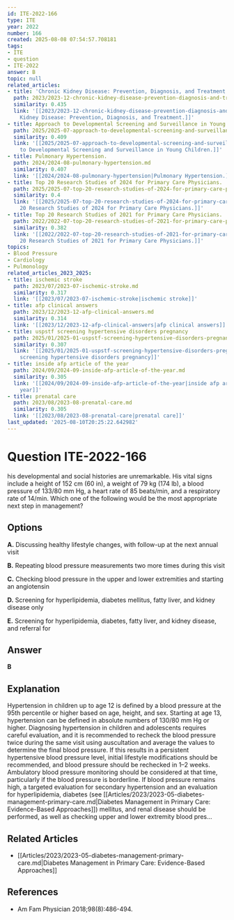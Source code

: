 ```yaml
---
id: ITE-2022-166
type: ITE
year: 2022
number: 166
created: 2025-08-08 07:54:57.708181
tags:
- ITE
- question
- ITE-2022
answer: B
topic: null
related_articles:
- title: 'Chronic Kidney Disease: Prevention, Diagnosis, and Treatment.'
  path: 2023/2023-12-chronic-kidney-disease-prevention-diagnosis-and-treatment.md
  similarity: 0.435
  link: '[[2023/2023-12-chronic-kidney-disease-prevention-diagnosis-and-treatment|Chronic
    Kidney Disease: Prevention, Diagnosis, and Treatment.]]'
- title: Approach to Developmental Screening and Surveillance in Young Children.
  path: 2025/2025-07-approach-to-developmental-screening-and-surveillance-in-youn.md
  similarity: 0.409
  link: '[[2025/2025-07-approach-to-developmental-screening-and-surveillance-in-youn|Approach
    to Developmental Screening and Surveillance in Young Children.]]'
- title: Pulmonary Hypertension.
  path: 2024/2024-08-pulmonary-hypertension.md
  similarity: 0.407
  link: '[[2024/2024-08-pulmonary-hypertension|Pulmonary Hypertension.]]'
- title: Top 20 Research Studies of 2024 for Primary Care Physicians.
  path: 2025/2025-07-top-20-research-studies-of-2024-for-primary-care-physicians.md
  similarity: 0.4
  link: '[[2025/2025-07-top-20-research-studies-of-2024-for-primary-care-physicians|Top
    20 Research Studies of 2024 for Primary Care Physicians.]]'
- title: Top 20 Research Studies of 2021 for Primary Care Physicians.
  path: 2022/2022-07-top-20-research-studies-of-2021-for-primary-care-physicians.md
  similarity: 0.382
  link: '[[2022/2022-07-top-20-research-studies-of-2021-for-primary-care-physicians|Top
    20 Research Studies of 2021 for Primary Care Physicians.]]'
topics:
- Blood Pressure
- Cardiology
- Pulmonology
related_articles_2023_2025:
- title: ischemic stroke
  path: 2023/07/2023-07-ischemic-stroke.md
  similarity: 0.317
  link: '[[2023/07/2023-07-ischemic-stroke|ischemic stroke]]'
- title: afp clinical answers
  path: 2023/12/2023-12-afp-clinical-answers.md
  similarity: 0.314
  link: '[[2023/12/2023-12-afp-clinical-answers|afp clinical answers]]'
- title: uspstf screening hypertensive disorders pregnancy
  path: 2025/01/2025-01-uspstf-screening-hypertensive-disorders-pregnancy.md
  similarity: 0.307
  link: '[[2025/01/2025-01-uspstf-screening-hypertensive-disorders-pregnancy|uspstf
    screening hypertensive disorders pregnancy]]'
- title: inside afp article of the year
  path: 2024/09/2024-09-inside-afp-article-of-the-year.md
  similarity: 0.305
  link: '[[2024/09/2024-09-inside-afp-article-of-the-year|inside afp article of the
    year]]'
- title: prenatal care
  path: 2023/08/2023-08-prenatal-care.md
  similarity: 0.305
  link: '[[2023/08/2023-08-prenatal-care|prenatal care]]'
last_updated: '2025-08-10T20:25:22.642982'
---
```


# Question ITE-2022-166

his developmental and social histories are unremarkable. His vital signs include a height of 152 cm (60 in), a weight of 79 kg (174 lb), a blood pressure of 133/80 mm Hg, a heart rate of 85 beats/min, and a respiratory rate of 14/min. Which one of the following would be the most appropriate next step in management?

## Options

**A.** Discussing healthy lifestyle changes, with follow-up at the next annual visit

**B.** Repeating blood pressure measurements two more times during this visit

**C.** Checking blood pressure in the upper and lower extremities and starting an angiotensin

**D.** Screening for hyperlipidemia, diabetes mellitus, fatty liver, and kidney disease only

**E.** Screening for hyperlipidemia, diabetes, fatty liver, and kidney disease, and referral for

## Answer

**B**

## Explanation

Hypertension in children up to age 12 is defined by a blood pressure at the 95th percentile or higher based
on age, height, and sex. Starting at age 13, hypertension can be defined in absolute numbers of 130/80 mm
Hg or higher. Diagnosing hypertension in children and adolescents requires careful evaluation, and it is
recommended to recheck the blood pressure twice during the same visit using auscultation and average the
values to determine the final blood pressure. If this results in a persistent hypertensive blood pressure level,
initial lifestyle modifications should be recommended, and blood pressure should be rechecked in 1–2
weeks. Ambulatory blood pressure monitoring should be considered at that time, particularly if the blood
pressure is borderline. If blood pressure remains high, a targeted evaluation for secondary hypertension
and an evaluation for hyperlipidemia, diabetes (see [[Articles/2023/2023-05-diabetes-management-primary-care.md|Diabetes Management in Primary Care: Evidence-Based Approaches]]) mellitus, and renal disease should be performed, as well
as checking upper and lower extremity blood pres...



## Related Articles

- [[Articles/2023/2023-05-diabetes-management-primary-care.md|Diabetes Management in Primary Care: Evidence-Based Approaches]]

## References

- Am Fam Physician  2018;98(8):486-494.
